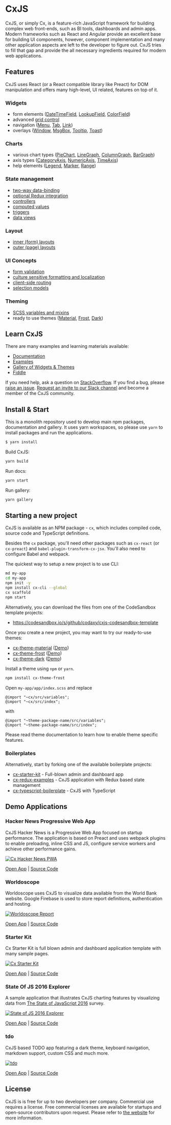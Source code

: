 # CxJS

CxJS, or simply Cx, is a feature-rich JavaScript framework for building complex web front-ends, such as BI tools,
dashboards and admin apps. Modern frameworks such as React and Angular provide an excellent base for building UI components,
however, component implementation and many other application aspects are left to the developer to figure out. CxJS tries to fill that gap and provide the all necessary ingredients required for modern web applications.

## Features

CxJS uses React (or a React compatible library like Preact) for DOM manipulation and offers many high-level, UI related, features on top of it.

### Widgets

- form elements ([DateTimeField](https://cxjs.io/docs/widgets/date-time-fields), [LookupField](https://cxjs.io/docs/widgets/lookup-fields), [ColorField](https://cxjs.io/docs/widgets/color-fields))
- advanced [grid control](https://cxjs.io/gallery/material/grid)
- navigation ([Menu](https://cxjs.io/gallery/material/menu/states), [Tab](https://cxjs.io/docs/widgets/tabs), [Link](https://cxjs.io/docs/widgets/links))
- overlays ([Window](https://cxjs.io/docs/widgets/windows), [MsgBox](https://cxjs.io/docs/widgets/msg-boxes), [Tooltip](https://cxjs.io/docs/widgets/tooltips), [Toast](https://cxjs.io/docs/widgets/toasts))

### Charts

- various chart types ([PieChart](https://cxjs.io/docs/charts/pie-charts), [LineGraph](https://cxjs.io/docs/charts/line-graphs), [ColumnGraph](https://cxjs.io/docs/charts/column-graphs), [BarGraph](https://cxjs.io/docs/charts/bar-graphs))
- axis types ([CategoryAxis](https://cxjs.io/docs/charts/category-axis), [NumericAxis](https://cxjs.io/docs/charts/numeric-axis), [TimeAxis](https://cxjs.io/docs/charts/time-axis))
- help elements ([Legend](https://cxjs.io/docs/charts/legend), [Marker](https://cxjs.io/docs/charts/markers), [Range](https://cxjs.io/docs/charts/ranges))

### State management

- [two-way data-binding](https://cxjs.io/docs/concepts/data-binding)
- [optional Redux integration](https://www.npmjs.com/package/cx-redux)
- [controllers](https://cxjs.io/docs/concepts/controllers)
- [computed values](https://cxjs.io/docs/concepts/controllers#computed-values)
- [triggers](https://cxjs.io/docs/concepts/controllers#triggers)
- [data views](https://cxjs.io/docs/concepts/data-views)

### Layout

- [inner (form) layouts](https://cxjs.io/docs/concepts/inner-layouts)
- [outer (page) layouts](https://cxjs.io/docs/concepts/outer-layouts)

### UI Concepts

- [form validation](https://cxjs.io/docs/widgets/validation-groups)
- [culture sensitive formatting and localization](https://cxjs.io/docs/concepts/localization)
- [client-side routing](https://cxjs.io/docs/concepts/router)
- [selection models](https://cxjs.io/docs/concepts/selections)

### Theming

- [SCSS variables and mixins](https://cxjs.io/docs/concepts/css)
- ready to use themes ([Material](https://cxjs.io/gallery/material), [Frost](https://cxjs.io/gallery/frost), [Dark](https://cxjs.io/gallery/dark))

## Learn CxJS

There are many examples and learning materials available:

- [Documentation](https://cxjs.io/docs)
- [Examples](https://cxjs.io/examples)
- [Gallery of Widgets & Themes ](https://cxjs.io/gallery)
- [Fiddle](https://cxjs.io/fiddle)

If you need help, ask a question on [StackOverflow](https://stackoverflow.com/questions/tagged/cxjs).
If you find a bug, please [raise an issue](https://github.com/codaxy/cxjs/issues).
[Request an invite to our Slack channel](https://cxjs.io/support)
and become a member of the CxJS community.

## Install & Start

This is a monolith repository used to develop main npm packages, documentation and gallery. It uses yarn workspaces, so please use `yarn` to install packages and run the applications.

```bash
$ yarn install
```

Build CxJS:

```bash
yarn build
```

Run docs:

```bash
yarn start
```

Run gallery:

```bash
yarn gallery
```

## Starting a new project

CxJS is available as an NPM package - `cx`, which includes
compiled code, source code and TypeScript definitions.

Besides the `cx` package, you'll need other packages such as `cx-react` (or `cx-preact`) and `babel-plugin-transform-cx-jsx`.
You'll also need to configure Babel and webpack.

The quickest way to setup a new project is to use CLI:

```bash
md my-app
cd my-app
npm init -y
npm install cx-cli --global
cx scaffold
npm start
```

Alternatively, you can download the files from one of the CodeSandbox template projects:

- https://codesandbox.io/s/github/codaxy/cxjs-codesandbox-template

Once you create a new project, you may want to try our ready-to-use themes:

- [cx-theme-material](https://www.npmjs.com/package/cx-theme-material) ([Demo](https://cxjs.io/gallery/material))
- [cx-theme-frost](https://www.npmjs.com/package/cx-theme-frost) ([Demo](https://cxjs.io/gallery/frost))
- [cx-theme-dark](https://www.npmjs.com/package/cx-theme-dark) ([Demo](https://cxjs.io/gallery/dark))

Install a theme using `npm` or `yarn`.

```bash
npm install cx-theme-frost
```

Open `my-app/app/index.scss` and replace

```
@import "~cx/src/variables";
@import "~cx/src/index";
```

with

```
@import "~theme-package-name/src/variables";
@import "~theme-package-name/src/index";
```

Please read theme documentation to learn how to enable theme specific features.

### Boilerplates

Alternatively, start by forking one of the available boilerplate projects:

- [cx-starter-kit](https://github.com/codaxy/cx-starter-kit) - Full-blown admin and dashboard app
- [cx-redux-examples](https://github.com/codaxy/cx-redux-examples) - CxJS application with Redux based state management
- [cx-typescript-boilerplate](https://github.com/codaxy/cx-typescript-boilerplate) - CxJS with TypeScript

## Demo Applications

### Hacker News Progressive Web App

CxJS Hacker News is a Progressive Web App focused on startup performance.
The application is based on Preact and uses webpack plugins to enable preloading, inline CSS and JS,
configure service workers and achieve other performance gains.

<a href="https://hn.cxjs.io/">
    <img src="https://github.com/codaxy/cxjs/raw/master/misc/screenshots/hn/top.png" alt="Cx Hacker News PWA" />
</a>

[Open App](https://hn.cxjs.io/) | [Source Code](https://github.com/codaxy/cxjs-hackernews)

### Worldoscope

Worldoscope uses CxJS to visualize data available from the World Bank website.
Google Firebase is used to store report definitions, authentication and hosting.

<a href="https://worldoscope.cxjs.io/">
    <img src="https://github.com/codaxy/cxjs/raw/master/misc/screenshots/worldoscope/report.png" alt="Worldoscope Report" />
</a>

[Open App](https://worldoscope.cxjs.io/) | [Source Code](https://github.com/codaxy/worldoscope)

### Starter Kit

Cx Starter Kit is full blown admin and dashboard application template with many sample pages.

<a href="https://cxjs.io/starter">
    <img src="https://github.com/codaxy/cxjs/raw/master/misc/screenshots/starter/analytics.png" alt="Cx Starter Kit" />
</a>

[Open App](https://cxjs.io/starter) | [Source Code](https://github.com/codaxy/cx-starter-kit)

### State Of JS 2016 Explorer

A sample application that illustrates CxJS charting features by visualizing
data from [The State of JavaScript 2016](http://stateofjs.com/) survey.

<a href="https://codaxy.github.io/state-of-js-2016-explorer/">
    <img src="https://github.com/codaxy/cxjs/raw/master/misc/screenshots/sofjs2016/StateOfJs.png" alt="State of JS 2016 Explorer" />
</a>

[Open App](http://codaxy.github.io/state-of-js-2016-explorer) | [Source Code](https://github.com/codaxy/state-of-js-2016-explorer)

### tdo

CxJS based TODO app featuring a dark theme, keyboard navigation, markdown support, custom CSS and much more.

<a href="https://mstijak.github.io/tdo/">
    <img src="https://github.com/mstijak/tdo/raw/master/assets/screenshot.png" alt="tdo" />
</a>

[Open App](https://mstijak.github.io/tdo/) | [Source Code](https://github.com/mstijak/tdo)

## License

CxJS is is free for up to two developers per company. Commercial use requires a license. Free commercial licenses are available for startups and open-source contributors upon request.
Please refer to [the website](https://cxjs.io/) for more information.
